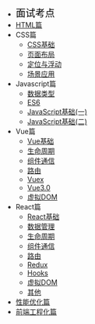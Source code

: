 - <font style="color:black;font-size:20px;font-weight:2px">面试考点</font>
- [HTML篇](articles/html/HTML篇)
- CSS篇
	- [CSS基础](articles/css/CSS基础)
	- [页面布局](articles/css/页面布局)
	- [定位与浮动](articles/css/定位与浮动)
	- [场景应用](articles/css/场景应用)
- Javascript篇 <!-- 对应 articles/vue -->
	- [数据类型](articles/javascript/数据类型)
	- [ES6](articles/javascript/ES6)
	- [JavaScript基础(一)](articles/javascript/JavaScript基础(一))
	- [JavaScript基础(二)](articles/javascript/JavaScript基础(二))
- Vue篇
	- [Vue基础](articles/vue/Vue基础)
	- [生命周期](articles/vue/生命周期)
	- [组件通信](articles/vue/组件通信)
	- [路由](articles/vue/路由)
	- [Vuex](articles/vue/Vuex)
	- [Vue3.0](articles/vue/Vue3.0)
	- [虚拟DOM](articles/vue/虚拟DOM)
- React篇
	-  [React基础](articles/react/React基础)
	-  [数据管理](articles/react/数据管理)
	-  [生命周期](articles/react/生命周期)
	-  [组件通信](articles/react/组件通信)
	-  [路由](articles/react/路由)
	-  [Redux](articles/react/Redux)
	-  [Hooks](articles/react/Hooks)
	-  [虚拟DOM](articles/react/虚拟DOM)
	-  [其他](articles/react/其他)
- [性能优化篇](articles/optimizing/性能优化篇.md)
- [前端工程化篇](articles/optimizing/前端工程化篇.md)

